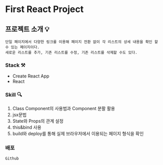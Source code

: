 # First React Project

## 프로젝트 소개 💡

```
단일 페이지에서 다양한 링크를 이용해 페이지 전환 없이 각 리스트의 상세 내용을 확인 할 수 있는 페이지이다. 
새로운 리스트를 추가, 기존 리스트를 수정, 기존 리스트를 삭제할 수도 있다. 
```

### Stack ⚒
+ Create React App
+ React

### Skill 🔍
1. Class Component의 사용법과 Component 분활 활용
2. jsx문법
3. State와 Props의 관계 설정
4. this&bind 사용
5. build와 deploy를 통해 실제 브라우저에서 이용되는 페이지 형식을 확인

### 배포
`Github`
